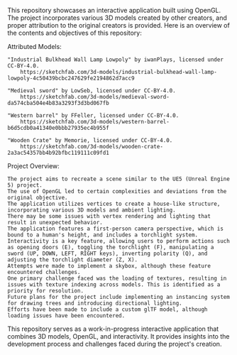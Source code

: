 This repository showcases an interactive application built using OpenGL. The project incorporates various 3D models created by other creators, and proper attribution to the original creators is provided. Here is an overview of the contents and objectives of this repository:

Attributed Models:

    "Industrial Bulkhead Wall Lamp Lowpoly" by iwanPlays, licensed under CC-BY-4.0.
        https://sketchfab.com/3d-models/industrial-bulkhead-wall-lamp-lowpoly-4c50439bcbc247629fe2194862d7acc9

    "Medieval sword" by LowSeb, licensed under CC-BY-4.0.
        https://sketchfab.com/3d-models/medieval-sword-da574cba504e4b83a3293f3d3bd067fb

    "Western barrel" by FFeller, licensed under CC-BY-4.0.
        https://sketchfab.com/3d-models/western-barrel-b6d5cdb0a41340e0bbb27935ec4b955f

    "Wooden Crate" by Memorie, licensed under CC-BY-4.0.
        https://sketchfab.com/3d-models/wooden-crate-2a3ac54357bb4b92bfbc119111c09fd1

Project Overview:

    The project aims to recreate a scene similar to the UE5 (Unreal Engine 5) project.
    The use of OpenGL led to certain complexities and deviations from the original objective.
    The application utilizes vertices to create a house-like structure, incorporating various 3D models and ambient lighting.
    There may be some issues with vertex rendering and lighting that result in unexpected behavior.
    The application features a first-person camera perspective, which is bound to a human's height, and includes a torchlight system.
    Interactivity is a key feature, allowing users to perform actions such as opening doors (E), toggling the torchlight (F), manipulating a sword (UP, DOWN, LEFT, RIGHT keys), inverting polarity (Q), and adjusting the torchlight diameter (Z, X).
    Attempts were made to implement a skybox, although these feature encountered challenges.
    One primary challenge faced was the loading of textures, resulting in issues with texture indexing across models. This is identified as a priority for resolution.
    Future plans for the project include implementing an instancing system for drawing trees and introducing directional lighting.
    Efforts have been made to include a custom glTF model, although loading issues have been encountered.

This repository serves as a work-in-progress interactive application that combines 3D models, OpenGL, and interactivity. It provides insights into the development process and challenges faced during the project's creation.
